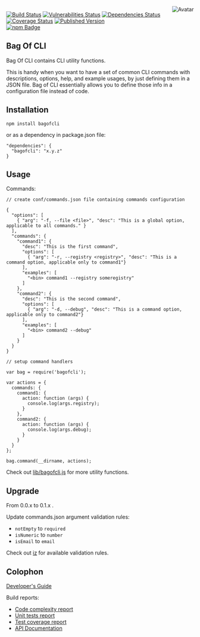 <img align="right" src="https://raw.github.com/cliffano/bagofcli/master/avatar.jpg" alt="Avatar"/>

[![Build Status](https://github.com/cliffano/bagofcli/workflows/CI/badge.svg)](https://github.com/cliffano/bagofcli/actions?query=workflow%3ACI)
[![Vulnerabilities Status](https://snyk.io/test/github/cliffano/bagofcli/badge.svg)](https://snyk.io/test/github/cliffano/bagofcli)
[![Dependencies Status](https://img.shields.io/david/cliffano/bagofcli.svg)](http://david-dm.org/cliffano/bagofcli)
[![Coverage Status](https://img.shields.io/coveralls/cliffano/bagofcli.svg)](https://coveralls.io/r/cliffano/bagofcli?branch=master)
[![Published Version](https://img.shields.io/npm/v/bagofcli.svg)](http://www.npmjs.com/package/bagofcli)
<br/>
[![npm Badge](https://nodei.co/npm/bagofcli.png)](http://npmjs.org/package/bagofcli)

Bag Of CLI
----------

Bag Of CLI contains CLI utility functions.

This is handy when you want to have a set of common CLI commands with descriptions, options, help, and example usages, by just defining them in a JSON file. Bag of CLI essentially allows you to define those info in a configuration file instead of code.

Installation
------------

    npm install bagofcli

or as a dependency in package.json file:

    "dependencies": {
      "bagofcli": "x.y.z"
    }

Usage
-----

Commands:

    // create conf/commands.json file containing commands configuration

    {
      "options": [
        { "arg": "-f, --file <file>", "desc": "This is a global option, applicable to all commands." }
      ],
      "commands": {
        "command1": {
          "desc": "This is the first command",
          "options": [
            { "arg": "-r, --registry <registry>", "desc": "This is a command option, applicable only to command1"}
          ],
          "examples": [
            "<bin> command1 --registry someregistry"
          ]
        },
        "command2": {
          "desc": "This is the second command",
          "options": [
            { "arg": "-d, --debug", "desc": "This is a command option, applicable only to command2"}
          ],
          "examples": [
            "<bin> command2 --debug"
          ]
        }
      }
    }

    // setup command handlers

    var bag = require('bagofcli');

    var actions = {
      commands: {
        command1: {
          action: function (args) {
            console.log(args.registry);
          }
        },
        command2: {
          action: function (args) {
            console.log(args.debug);
          }
        }
      }
    };

    bag.command(__dirname, actions);

Check out [lib/bagofcli.js](https://github.com/cliffano/bagofcli/blob/master/lib/bagofcli.js) for more utility functions.

Upgrade
-------

From 0.0.x to 0.1.x .

Update commands.json argument validation rules:

* `notEmpty` to `required`
* `isNumeric` to `number`
* `isEmail` to `email`

Check out [iz](http://npmjs.org/package/iz) for available validation rules.

Colophon
--------

[Developer's Guide](http://cliffano.github.io/developers_guide.html#nodejs)

Build reports:

* [Code complexity report](http://cliffano.github.io/bagofcli/complexity/plato/index.html)
* [Unit tests report](http://cliffano.github.io/bagofcli/test/buster.out)
* [Test coverage report](http://cliffano.github.io/bagofcli/coverage/buster-istanbul/lcov-report/lib/index.html)
* [API Documentation](http://cliffano.github.io/bagofcli/doc/dox-foundation/index.html)
